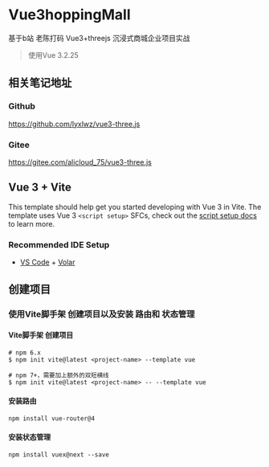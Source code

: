 # Vue3hoppingMall
基于b站 老陈打码 Vue3+threejs 沉浸式商城企业项目实战

> 使用Vue 3.2.25

## 相关笔记地址
### Github
https://github.com/lyxlwz/vue3-three.js
### Gitee
https://gitee.com/alicloud_75/vue3-three.js

## Vue 3 + Vite

This template should help get you started developing with Vue 3 in Vite. The template uses Vue 3 `<script setup>` SFCs, check out the [script setup docs](https://v3.vuejs.org/api/sfc-script-setup.html#sfc-script-setup) to learn more.

### Recommended IDE Setup

- [VS Code](https://code.visualstudio.com/) + [Volar](https://marketplace.visualstudio.com/items?itemName=Vue.volar)


## 创建项目
### 使用Vite脚手架 创建项目以及安装 路由和 状态管理
#### Vite脚手架 创建项目
```shell
# npm 6.x
$ npm init vite@latest <project-name> --template vue

# npm 7+，需要加上额外的双短横线
$ npm init vite@latest <project-name> -- --template vue
```
#### 安装路由
```shell
npm install vue-router@4
```
#### 安装状态管理
```shell
npm install vuex@next --save
```

